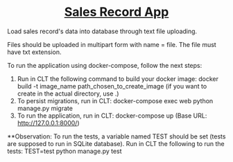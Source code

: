 <h1 align="center"><a href="#" alt="cookin">Sales Record App</a></h1>

Load sales record's data into database through text file uploading.

Files should be uploaded in multipart form with name = file. The file must have txt extension.

To run the application using docker-compose, follow the next steps:

1. Run in CLT the following command to build your docker image: docker build -t image_name path_chosen_to_create_image (if you want to create in the actual directory, use .)
2. To persist migrations, run in CLT: docker-compose exec web python manage.py migrate
3. To run the application, run in CLT: docker-compose up (Base URL: http://127.0.0.1:8000/)

\*\*Observation:
To run the tests, a variable named TEST should be set (tests are supposed to run in SQLite database).
Run in CLT the following to run the tests:
TEST=test python manage.py test
